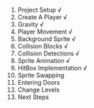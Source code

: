 1. Project Setup √
2. Create A Player √
3. Gravity √
4. Player Movement √
5. Background Sprite √
6. Collision Blocks √
7. Collision Detections √
8. Sprite Animation √
9. HitBox Implementation √
10. Sprite Swapping 
11. Entering Doors
12. Change Levels
13. Next Steps